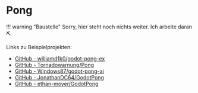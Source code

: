 # Pong

!!! warning "Baustelle"
    Sorry, hier steht noch nichts weiter. Ich arbeite daran ⛏

Links zu Beispielprojekten:

- [GitHub - williamd1k0/godot-pong-ex](https://github.com/williamd1k0/godot-pong-ex)
- [GitHub - Tornadowarnung/Pong](https://github.com/Tornadowarnung/Pong)
- [GitHub - Windows87/godot-pong-ai](https://github.com/Windows87/godot-pong-ai)
- [GitHub - JonathanDC64/GodotPong](https://github.com/JonathanDC64/GodotPong)
- [GitHub - ethan-moyer/GodotPong](https://github.com/ethan-moyer/GodotPong)
